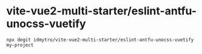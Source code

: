 # vite-vue2-multi-starter/eslint-antfu-unocss-vuetify

```
npx degit idmytro/vite-vue2-multi-starter/eslint-antfu-unocss-vuetify my-project
```
